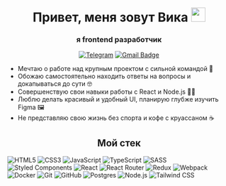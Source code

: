 <h1 align="center">Привет, меня зовут Вика 
  <img src="https://github.com/blackcater/blackcater/raw/main/images/Hi.gif" height="32"/>
</h1>
<h3 align="center">я frontend разработчик</h3>
<div align="center">
  
  [![Telegram](https://img.shields.io/badge/-Telegram-0088cc?style=for-the-badge&logo=Telegram&logoColor=white)](https://t.me/el_pastel)
  <a href="mailto:gromova.victoria9@gmail.com">
    <img src="https://img.shields.io/badge/Gmail-D14836?style=for-the-badge&logo=gmail&logoColor=white" alt="Gmail Badge"/>
  </a>  
</div>

<ul>
  <li>Мечтаю о работе над крупным проектом с сильной командой 💪</li>
  <li>Обожаю самостоятельно находить ответы на вопросы и докапываться до сути 🤓</li>
  <li>Совершенствую свои навыки работы с React и Node.js 🐱‍💻</li>
  <li>Люблю делать красивый и удобный UI, планирую глубже изучить Figma 🖼️</li>
  <li>Не представляю свою жизнь без спорта и кофе с круассаном ☕</li>
</ul>

<h2 align="center">Мой стек</h2>

![HTML5](https://img.shields.io/badge/html5-%23E34F26.svg?style=for-the-badge&logo=html5&logoColor=white) 
![CSS3](https://img.shields.io/badge/css3-%231572B6.svg?style=for-the-badge&logo=css3&logoColor=white)
![JavaScript](https://img.shields.io/badge/javascript-%23323330.svg?style=for-the-badge&logo=javascript&logoColor=%23F7DF1E)
![TypeScript](https://img.shields.io/badge/typescript-%23007ACC.svg?style=for-the-badge&logo=typescript&logoColor=white)
![SASS](https://img.shields.io/badge/SASS-hotpink.svg?style=for-the-badge&logo=SASS&logoColor=white)
![Styled Components](https://img.shields.io/badge/styled--components-DB7093?style=for-the-badge&logo=styled-components&logoColor=white)
![React](https://img.shields.io/badge/react-%2320232a.svg?style=for-the-badge&logo=react&logoColor=%2361DAFB)
![React Router](https://img.shields.io/badge/React_Router-CA4245?style=for-the-badge&logo=react-router&logoColor=white)
![Redux](https://img.shields.io/badge/redux-%23593d88.svg?style=for-the-badge&logo=redux&logoColor=white)
![Webpack](https://img.shields.io/badge/webpack-%238DD6F9.svg?style=for-the-badge&logo=webpack&logoColor=black)
![Docker](https://img.shields.io/badge/docker-%230db7ed.svg?style=for-the-badge&logo=docker&logoColor=white)
![Git](https://img.shields.io/badge/git-%23F05033.svg?style=for-the-badge&logo=git&logoColor=white)
![GitHub](https://img.shields.io/badge/github-%23121011.svg?style=for-the-badge&logo=github&logoColor=white)
![Postgres](https://img.shields.io/badge/postgres-%23316192.svg?style=for-the-badge&logo=postgresql&logoColor=white)
![Node.js](https://img.shields.io/badge/Node.js-43853D?style=for-the-badge&logo=node.js&logoColor=white)
![Tailwind CSS](https://img.shields.io/badge/Tailwind_CSS-38B2AC?style=for-the-badge&logo=tailwind-css&logoColor=white)
